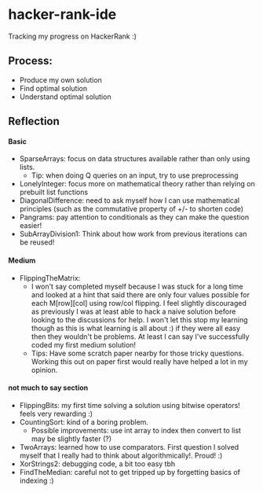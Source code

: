 # hacker-rank-ide
Tracking my progress on HackerRank :)

## Process:
 - Produce my own solution
 - Find optimal solution
 - Understand optimal solution 

## Reflection

#### Basic
 - SparseArrays: focus on data structures available rather than only using lists.
   - Tip: when doing Q queries on an input, try to use preprocessing
 - LonelyInteger: focus more on mathematical theory rather than relying on prebuilt list functions
 - DiagonalDifference: need to ask myself how I can use mathematical principles (such as the commutative property of +/- to shorten code)
 - Pangrams: pay attention to conditionals as they can make the question easier!
 - SubArrayDivision1: Think about how work from previous iterations can be reused!

#### Medium
 - FlippingTheMatrix: 
   - I won't say completed myself because I was stuck for a long time and looked at a hint that said there are only four values possible for each M[row][col] using row/col flipping. I feel slightly discouraged as previously I was at least able to hack a naive solution before looking to the discussions for help. I won't let this stop my learning though as this is what learning is all about :) if they were all easy then they wouldn't be problems. At least I can say I've successfully coded my first medium solution!
   - Tips: Have some scratch paper nearby for those tricky questions. Working this out on paper first would really have helped a lot in my opinion.

#### not much to say section
 - FlippingBits: my first time solving a solution using bitwise operators! feels very rewarding :)
 - CountingSort: kind of a boring problem. 
   - Possible improvements: use int array to index then convert to list may be slightly faster (?)
 - TwoArrays: learned how to use comparators. First question I solved myself that I really had to think about algorithmically!. Proud! :)
 - XorStrings2: debugging code, a bit too easy tbh
 - FindTheMedian: careful not to get tripped up by forgetting basics of indexing :)

